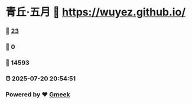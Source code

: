 # 青丘·五月 :link: https://wuyez.github.io/ 
### :page_facing_up: [23](https://wuyez.github.io//tag.html) 
### :speech_balloon: 0 
### :hibiscus: 14593 
### :alarm_clock: 2025-07-20 20:54:51 
### Powered by :heart: [Gmeek](https://github.com/Meekdai/Gmeek)
